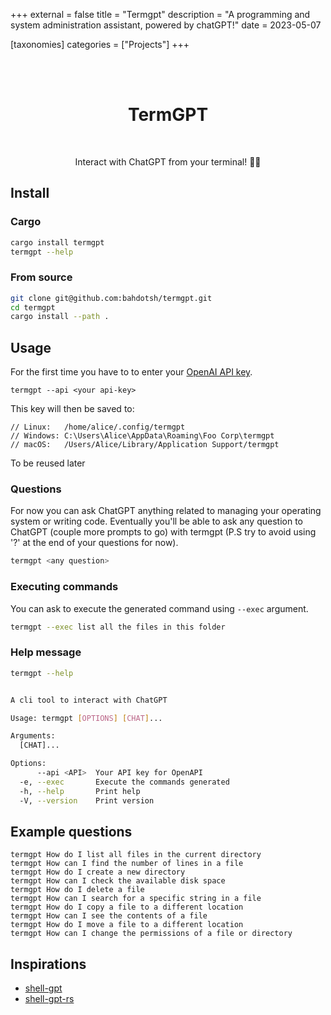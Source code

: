 +++
external = false
title = "Termgpt"
description = "A programming and system administration assistant, powered by chatGPT!"
date = 2023-05-07

[taxonomies]
categories = ["Projects"]
+++

<div align="center">
	<br>
	<br>
	<h1>TermGPT</h1>
	<br>

Interact with ChatGPT from your terminal! 🚀🤖

</div>

<!-- more -->
## Install

### Cargo

```bash
cargo install termgpt
termgpt --help
```

### From source

```bash
git clone git@github.com:bahdotsh/termgpt.git
cd termgpt
cargo install --path .
```

## Usage

For the first time you have to to enter your [OpenAI API key](https://platform.openai.com/account/api-keys).

```
termgpt --api <your api-key>
```
This key will then be saved to:
```
// Linux:   /home/alice/.config/termgpt
// Windows: C:\Users\Alice\AppData\Roaming\Foo Corp\termgpt
// macOS:   /Users/Alice/Library/Application Support/termgpt
```
To be reused later

### Questions

For now you can ask ChatGPT anything related to managing your operating system or writing code. Eventually you'll be able to ask any question to ChatGPT (couple more prompts to go) with termgpt (P.S try to avoid using '?' at the end of your questions for now).

```bash
termgpt <any question>
```

### Executing commands

You can ask to execute the generated command using `--exec` argument.

```bash
termgpt --exec list all the files in this folder
```

### Help message

```bash
termgpt --help


A cli tool to interact with ChatGPT

Usage: termgpt [OPTIONS] [CHAT]...

Arguments:
  [CHAT]...

Options:
      --api <API>  Your API key for OpenAPI
  -e, --exec       Execute the commands generated
  -h, --help       Print help
  -V, --version    Print version
```


## Example questions
```
termgpt How do I list all files in the current directory
termgpt How can I find the number of lines in a file
termgpt How do I create a new directory
termgpt How can I check the available disk space
termgpt How do I delete a file
termgpt How can I search for a specific string in a file
termgpt How do I copy a file to a different location
termgpt How can I see the contents of a file
termgpt How do I move a file to a different location
termgpt How can I change the permissions of a file or directory
```

## Inspirations

- [shell-gpt](https://github.com/TheR1D/shell_gpt)
- [shell-gpt-rs](https://github.com/rigwild/shell-gpt-rs)
